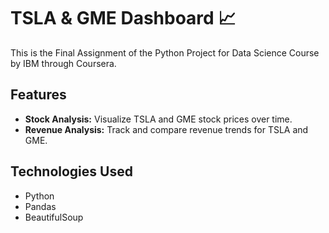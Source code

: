 # TSLA & GME Dashboard 📈

This is the Final Assignment of the Python Project for Data Science Course by IBM through Coursera.

## Features
- **Stock Analysis:** Visualize TSLA and GME stock prices over time.
- **Revenue Analysis:** Track and compare revenue trends for TSLA and GME.

## Technologies Used
- Python
- Pandas
- BeautifulSoup